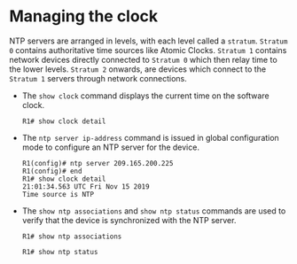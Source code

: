# Managing the clock

NTP servers are arranged in levels, with each level called a `stratum`. `Stratum 0` contains authoritative time sources like Atomic Clocks. `Stratum 1` contains network devices directly connected to `Stratum 0` which then relay time to the lower levels. `Stratum 2` onwards, are devices which connect to the `Stratum 1` servers through network connections.

- The `show clock` command displays the current time on the software clock.
    ```
    R1# show clock detail
    ```
- The `ntp server ip-address` command is issued in global configuration mode to configure an NTP server for the device.
    ```
    R1(config)# ntp server 209.165.200.225 
    R1(config)# end 
    R1# show clock detail 
    21:01:34.563 UTC Fri Nov 15 2019
    Time source is NTP
    ```
- The `show ntp associations` and `show ntp status` commands are used to verify that the device is synchronized with the NTP server.
    ```
    R1# show ntp associations
    ```
    ```
    R1# show ntp status 
    ```